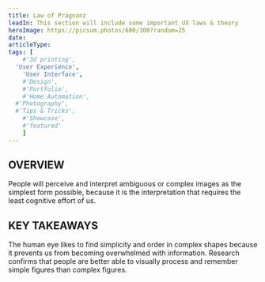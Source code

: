 ```yaml
---
title: Law of Prägnanz
leadIn: This section will include some important UX laws & theory
heroImage: https://picsum.photos/600/300?random=25
date:
articleType:
tags: [
	#'3d printing',
  'User Experience',
	'User Interface',
	#'Design',
	#'Portfolio',
	#'Home Automation',
  #'Photography',
  #'Tips & Tricks',
	#'Showcase',
	#'featured'
	]
---
```


## OVERVIEW

People will perceive and interpret ambiguous or complex images as the simplest form possible, because it is the interpretation that requires the least cognitive effort of us.

## KEY TAKEAWAYS

The human eye likes to find simplicity and order in complex shapes because it prevents us from becoming overwhelmed with information. Research confirms that people are better able to visually process and remember simple figures than complex figures.

